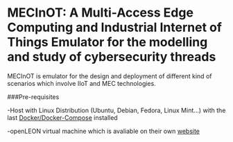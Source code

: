 # MECInOT: A Multi-Access Edge Computing and Industrial Internet of Things Emulator for the modelling and study of cybersecurity threads


MECInOT is emulator for the design and deployment of different kind of scenarios which involve IIoT and MEC technologies.

###Pre-requisites

-Host with Linux Distribution (Ubuntu, Debian, Fedora, Linux Mint...) with the last [Docker/Docker-Compose](https://docs.docker.com/engine/install/centos/ "Docker/Docker-Compose") installed

-openLEON virtual machine which is avaliable on their own [website](https://openleon.networks.imdea.org/ "website")
